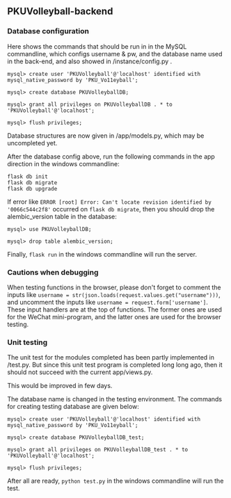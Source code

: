 ## PKUVolleyball-backend

### Database configuration

Here shows the commands that should be run in in the MySQL commandline, which configs username & pw, and the database name used in the back-end, and also showed in /instance/config.py .

```
mysql> create user 'PKUVolleyball'@'localhost' identified with mysql_native_password by 'PKU_Vo11eyball';

mysql> create database PKUVolleyballDB;

mysql> grant all privileges on PKUVolleyballDB . * to 'PKUVolleyball'@'localhost';

mysql> flush privileges;

```

Database structures are now given in /app/models.py, which may be uncompleted yet.

After the database config above, run the following commands in the app direction in the windows commandline:

```
flask db init
flask db migrate
flask db upgrade

```

If error like `ERROR [root] Error: Can't locate revision identified by '0066c544c2f8'` occurred on `flask db migrate`, then you should drop the alembic_version table in the database:

```
mysql> use PKUVolleyballDB;

mysql> drop table alembic_version;

```

Finally, `flask run` in the windows commandline will run the server.

### Cautions when debugging

When testing functions in the browser, please don't forget to comment the inputs like `username = str(json.loads(request.values.get("username")))`, and uncomment the inputs like `username = request.form['username']`. These input handlers are at the top of functions. The former ones are used for the WeChat mini-program, and the latter ones are used for the browser testing.

### Unit testing

The unit test for the modules completed has been partly implemented in /test.py. But since this unit test program is completed long long ago, then it should not succeed with the current app/views.py.

This would be improved in few days.

The database name is changed in the testing environment. The commands for creating testing database are given below:

```
mysql> create user 'PKUVolleyball'@'localhost' identified with mysql_native_password by 'PKU_Vo11eyball';

mysql> create database PKUVolleyballDB_test;

mysql> grant all privileges on PKUVolleyballDB_test . * to 'PKUVolleyball'@'localhost';

mysql> flush privileges;

```

After all are ready, `python test.py` in the windows commandline will run the test.
